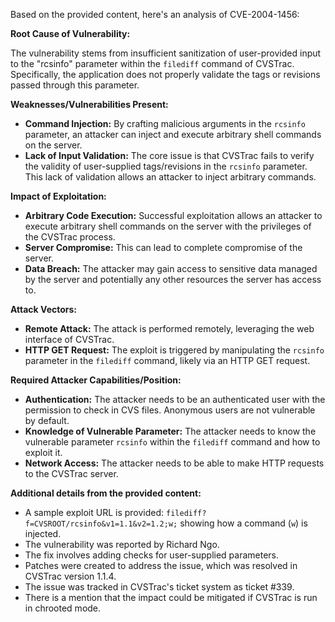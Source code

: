 Based on the provided content, here's an analysis of CVE-2004-1456:

**Root Cause of Vulnerability:**

The vulnerability stems from insufficient sanitization of user-provided input to the "rcsinfo" parameter within the `filediff` command of CVSTrac. Specifically, the application does not properly validate the tags or revisions passed through this parameter.

**Weaknesses/Vulnerabilities Present:**

- **Command Injection:** By crafting malicious arguments in the `rcsinfo` parameter, an attacker can inject and execute arbitrary shell commands on the server.
- **Lack of Input Validation:** The core issue is that CVSTrac fails to verify the validity of user-supplied tags/revisions in the `rcsinfo` parameter. This lack of validation allows an attacker to inject arbitrary commands.

**Impact of Exploitation:**

- **Arbitrary Code Execution:** Successful exploitation allows an attacker to execute arbitrary shell commands on the server with the privileges of the CVSTrac process.
- **Server Compromise:** This can lead to complete compromise of the server.
- **Data Breach:** The attacker may gain access to sensitive data managed by the server and potentially any other resources the server has access to.

**Attack Vectors:**

- **Remote Attack:** The attack is performed remotely, leveraging the web interface of CVSTrac.
- **HTTP GET Request:** The exploit is triggered by manipulating the `rcsinfo` parameter in the `filediff` command, likely via an HTTP GET request.

**Required Attacker Capabilities/Position:**

- **Authentication:** The attacker needs to be an authenticated user with the permission to check in CVS files. Anonymous users are not vulnerable by default.
- **Knowledge of Vulnerable Parameter:** The attacker needs to know the vulnerable parameter `rcsinfo` within the `filediff` command and how to exploit it.
- **Network Access:** The attacker needs to be able to make HTTP requests to the CVSTrac server.

**Additional details from the provided content:**

- A sample exploit URL is provided: `filediff?f=CVSROOT/rcsinfo&v1=1.1&v2=1.2;w;` showing how a command (`w`) is injected.
- The vulnerability was reported by Richard Ngo.
- The fix involves adding checks for user-supplied parameters.
- Patches were created to address the issue, which was resolved in CVSTrac version 1.1.4.
- The issue was tracked in CVSTrac's ticket system as ticket #339.
- There is a mention that the impact could be mitigated if CVSTrac is run in chrooted mode.